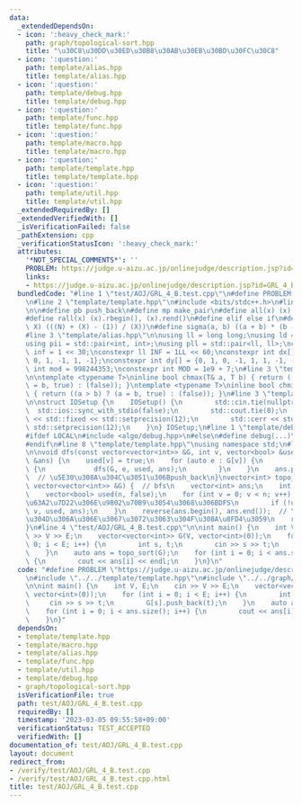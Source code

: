```yaml
---
data:
  _extendedDependsOn:
  - icon: ':heavy_check_mark:'
    path: graph/topological-sort.hpp
    title: "\u30C8\u30DD\u30ED\u30B8\u30AB\u30EB\u30BD\u30FC\u30C8"
  - icon: ':question:'
    path: template/alias.hpp
    title: template/alias.hpp
  - icon: ':question:'
    path: template/debug.hpp
    title: template/debug.hpp
  - icon: ':question:'
    path: template/func.hpp
    title: template/func.hpp
  - icon: ':question:'
    path: template/macro.hpp
    title: template/macro.hpp
  - icon: ':question:'
    path: template/template.hpp
    title: template/template.hpp
  - icon: ':question:'
    path: template/util.hpp
    title: template/util.hpp
  _extendedRequiredBy: []
  _extendedVerifiedWith: []
  _isVerificationFailed: false
  _pathExtension: cpp
  _verificationStatusIcon: ':heavy_check_mark:'
  attributes:
    '*NOT_SPECIAL_COMMENTS*': ''
    PROBLEM: https://judge.u-aizu.ac.jp/onlinejudge/description.jsp?id=GRL_4_B
    links:
    - https://judge.u-aizu.ac.jp/onlinejudge/description.jsp?id=GRL_4_B
  bundledCode: "#line 1 \"test/AOJ/GRL_4_B.test.cpp\"\n#define PROBLEM \"https://judge.u-aizu.ac.jp/onlinejudge/description.jsp?id=GRL_4_B\"\
    \n#line 2 \"template/template.hpp\"\n#include <bits/stdc++.h>\n#line 3 \"template/macro.hpp\"\
    \n\n#define pb push_back\n#define mp make_pair\n#define all(x) (x).begin(), (x).end()\n\
    #define rall(x) (x).rbegin(), (x).rend()\n#define elif else if\n#define updiv(N,\
    \ X) (((N) + (X) - (1)) / (X))\n#define sigma(a, b) ((a + b) * (b - a + 1) / 2)\n\
    #line 3 \"template/alias.hpp\"\n\nusing ll = long long;\nusing ld = long double;\n\
    using pii = std::pair<int, int>;\nusing pll = std::pair<ll, ll>;\nconstexpr int\
    \ inf = 1 << 30;\nconstexpr ll INF = 1LL << 60;\nconstexpr int dx[] = {1, 0, -1,\
    \ 0, 1, -1, 1, -1};\nconstexpr int dy[] = {0, 1, 0, -1, 1, 1, -1, -1};\nconstexpr\
    \ int mod = 998244353;\nconstexpr int MOD = 1e9 + 7;\n#line 3 \"template/func.hpp\"\
    \n\ntemplate <typename T>\ninline bool chmax(T& a, T b) { return ((a < b) ? (a\
    \ = b, true) : (false)); }\ntemplate <typename T>\ninline bool chmin(T& a, T b)\
    \ { return ((a > b) ? (a = b, true) : (false)); }\n#line 3 \"template/util.hpp\"\
    \n\nstruct IOSetup {\n    IOSetup() {\n        std::cin.tie(nullptr);\n      \
    \  std::ios::sync_with_stdio(false);\n        std::cout.tie(0);\n        std::cout\
    \ << std::fixed << std::setprecision(12);\n        std::cerr << std::fixed <<\
    \ std::setprecision(12);\n    }\n} IOSetup;\n#line 1 \"template/debug.hpp\"\n\
    #ifdef LOCAL\n#include <algo/debug.hpp>\n#else\n#define debug(...)\n#define line\n\
    #endif\n#line 8 \"template/template.hpp\"\nusing namespace std;\n#line 3 \"graph/topological-sort.hpp\"\
    \n\nvoid dfs(const vector<vector<int>> &G, int v, vector<bool> &used, vector<int>\
    \ &ans) {\n    used[v] = true;\n    for (auto e : G[v]) {\n        if (!used[e])\
    \ {\n            dfs(G, e, used, ans);\n        }\n    }\n    ans.push_back(v);\
    \  // \u5E30\u308A\u304C\u3051\u306Bpush_back\n}\nvector<int> topo_sort(const\
    \ vector<vector<int>> &G) {  // bfs\n    vector<int> ans;\n    int n = (int)G.size();\n\
    \    vector<bool> used(n, false);\n    for (int v = 0; v < n; v++) {  // \u672A\
    \u63A2\u7D22\u306E\u9802\u70B9\u3054\u3068\u306BDFS\n        if (!used[v]) dfs(G,\
    \ v, used, ans);\n    }\n    reverse(ans.begin(), ans.end());  // \u9006\u5411\
    \u304D\u306A\u306E\u3067\u3072\u3063\u304F\u308A\u8FD4\u3059\n    return ans;\n\
    }\n#line 4 \"test/AOJ/GRL_4_B.test.cpp\"\n\nint main() {\n    int V, E;\n    cin\
    \ >> V >> E;\n    vector<vector<int>> G(V, vector<int>(0));\n    for (int i =\
    \ 0; i < E; i++) {\n        int s, t;\n        cin >> s >> t;\n        G[s].push_back(t);\n\
    \    }\n    auto ans = topo_sort(G);\n    for (int i = 0; i < ans.size(); i++)\
    \ {\n        cout << ans[i] << endl;\n    }\n}\n"
  code: "#define PROBLEM \"https://judge.u-aizu.ac.jp/onlinejudge/description.jsp?id=GRL_4_B\"\
    \n#include \"../../template/template.hpp\"\n#include \"../../graph/topological-sort.hpp\"\
    \n\nint main() {\n    int V, E;\n    cin >> V >> E;\n    vector<vector<int>> G(V,\
    \ vector<int>(0));\n    for (int i = 0; i < E; i++) {\n        int s, t;\n   \
    \     cin >> s >> t;\n        G[s].push_back(t);\n    }\n    auto ans = topo_sort(G);\n\
    \    for (int i = 0; i < ans.size(); i++) {\n        cout << ans[i] << endl;\n\
    \    }\n}"
  dependsOn:
  - template/template.hpp
  - template/macro.hpp
  - template/alias.hpp
  - template/func.hpp
  - template/util.hpp
  - template/debug.hpp
  - graph/topological-sort.hpp
  isVerificationFile: true
  path: test/AOJ/GRL_4_B.test.cpp
  requiredBy: []
  timestamp: '2023-03-05 09:55:58+09:00'
  verificationStatus: TEST_ACCEPTED
  verifiedWith: []
documentation_of: test/AOJ/GRL_4_B.test.cpp
layout: document
redirect_from:
- /verify/test/AOJ/GRL_4_B.test.cpp
- /verify/test/AOJ/GRL_4_B.test.cpp.html
title: test/AOJ/GRL_4_B.test.cpp
---
```

